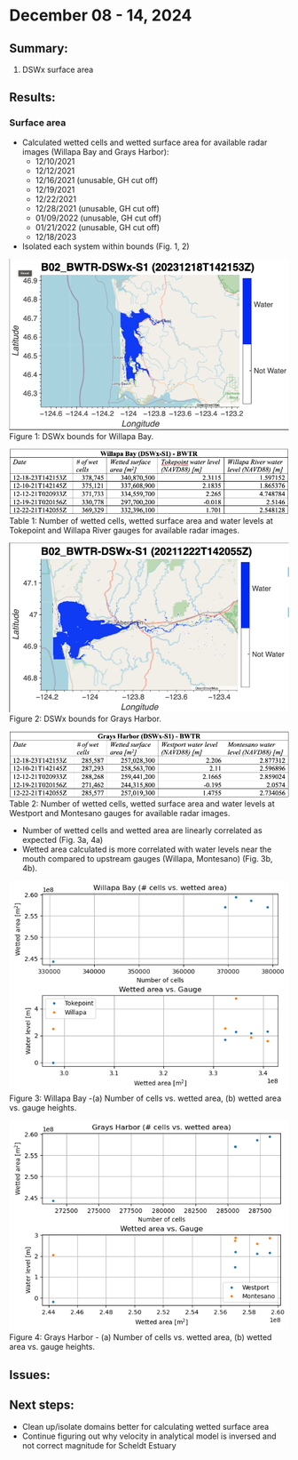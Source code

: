 # December 08 - 14, 2024

## Summary:
1) DSWx surface area

## Results:
### Surface area
- Calculated wetted cells and wetted surface area for available radar images (Willapa Bay and Grays Harbor):
	- 12/10/2021
	- 12/12/2021
	- 12/16/2021 (unusable, GH cut off)
	- 12/19/2021
	- 12/22/2021
	- 12/28/2021 (unusable, GH cut off)
	- 01/09/2022 (unusable, GH cut off)
	- 01/21/2022 (unusable, GH cut off)
	- 12/18/2023
- Isolated each system within bounds (Fig. 1, 2)


![WillapaBayIso](../Figures/121224meeting/WillapaBayDSWxS1_domain.png)<br>
Figure 1: DSWx bounds for Willapa Bay.<br>

![WillapaBayTable](../Figures/121224meeting/WillapaBayDSWxS1_table.png)<br>
Table 1: Number of wetted cells, wetted surface area and water levels at Tokepoint and Willapa River gauges for available radar images.<br>

![GraysHarborIso](../Figures/121224meeting/GraysHarborDSWxS1_domain.png)<br>
Figure 2: DSWx bounds for Grays Harbor.<br>

![GraysHarborTable](../Figures/121224meeting/GraysHarborDSWxS1_table.png)<br>
Table 2: Number of wetted cells, wetted surface area and water levels at Westport and Montesano gauges for available radar images.<br>

- Number of wetted cells and wetted area are linearly correlated as expected (Fig. 3a, 4a)
- Wetted area calculated is more correlated with water levels near the mouth compared to upstream gauges (Willapa, Montesano) (Fig. 3b, 4b).

![WillapaBayPlot](../Figures/121224meeting/WillapaBayDSWxS1_plot.png)<br>
Figure 3: Willapa Bay -(a) Number of cells vs. wetted area, (b) wetted area vs. gauge heights.<br>

![GraysHarborPlot](../Figures/121224meeting/GraysHarborDSWxS1_plot.png)<br>
Figure 4: Grays Harbor - (a) Number of cells vs. wetted area, (b) wetted area vs. gauge heights.<br>


## Issues:


## Next steps:
- Clean up/isolate domains better for calculating wetted surface area
- Continue figuring out why velocity in analytical model is inversed and not correct magnitude for Scheldt Estuary

 
